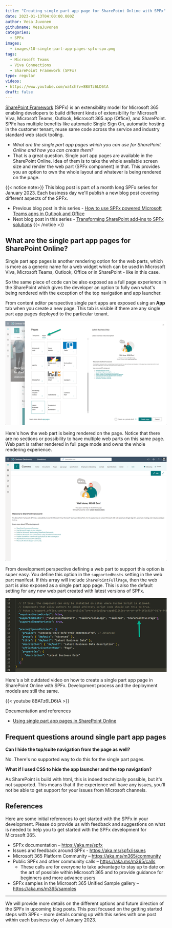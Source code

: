 ```yaml
---
title: "Creating single part app page for SharePoint Online with SPFx"
date: 2023-01-13T04:00:00.000Z
author: Vesa Juvonen
githubname: VesaJuvonen
categories:
  - SPFx
images:
  - images/10-single-part-app-pages-spfx-spo.png
tags:
  - Microsoft Teams
  - Viva Connections
  - SharePoint Framework (SPFx)
type: regular
videos:
- https://www.youtube.com/watch?v=8BATz6LD6tA
draft: false
---
```


[SharePoint Framework](https://aka.ms/spfx) (SPFx) is an extensibility model for Microsoft 365 enabling developers to build different kinds of extensibility for Microsoft Viva, Microsoft Teams, Outlook, Microsoft 365 app (Office), and SharePoint. SPFx has multiple benefits like automatic Single Sign On, automatic hosting in the customer tenant, reuse same code across the service and industry standard web stack tooling.

-	*What are the single part app pages which you can use for SharePoint Online and how you can create them?*
-	That is a great question. Single part app pages are available in the SharePoint Online. Idea of them is to take the whole available screen size and render the web part (SPFx component) in that. This provides you an option to own the whole layout and whatever is being rendered on the page.

{{< notice note>}}
This blog post is part of a month long SPFx series for January 2023. Each business day we'll publish a new blog post covering different aspects of the SPFx.

* Previous blog post in this series - [How to use SPFx powered Microsoft Teams apps in Outlook and Office](https://pnp.github.io/blog/post/spfx-08-spfx-powered-teams-solutions-outlook-office/)
* Next blog post in this series - [Transforming SharePoint add-ins to SPFx solutions](https://pnp.github.io/blog/post/spfx-11-transform-add-ins-to-spfx/)
{{< /notice >}}


## What are the single part app pages for SharePoint Online?

Single part app pages is another rendering option for the web parts, which is more as a generic name for a web widget which can be used in Microsoft Viva, Microsoft Teams, Outlook, Office or in SharePoint - like in this case.

So the same piece of code can be also exposed as a full page experience in the SharePoint which gives the developer an option to fully own what's being rendered with the exception of the top navigation and app launcher.

From content editor perspective single part apps are exposed using an **App** tab when you create a new page. This tab is visible if there are any single part app pages deployed to the particular tenant.

![Exposing app pages for content creators](images/pages-apps-creation.png)

Here's how the web part is being rendered on the page. Notice that there are no sections or possibility to have multiple web parts on this same page. Web part is rather rendered in full page mode and owns the whole rendering experience.

![Sample app page](images/single-part-app-rendering-full-page.png)

From development perspective defining a web part to support this option is super easy. You define this option in the `supportedHosts` setting in the web part manifest. If this array will include `SharePointFullPage`, then the web part is also exposed as a single part app page. This is also the default setting for any new web part created with latest versions of SPFx.

![Web part configuration for app pages](images/webpart-manifest-app-part.png)

Here's a bit outdated video on how to create a single part app page in SharePoint Online with SPFx. Development process and the deployment models are still the same.

{{< youtube 8BATz6LD6tA >}}

Documentation and references

- [Using single part app pages in SharePoint Online](https://learn.microsoft.com/sharepoint/dev/spfx/web-parts/single-part-app-pages)


## Frequent questions around single part app pages

**Can I hide the top/suite navigation from the page as well?**

No. There's no supported way to do this for the single part pages.

**What if I used CSS to hide the app launcher and the top navigation?**

As SharePoint is build with html, this is indeed technically possible, but it's not supported. This means that if the experience will have any issues, you'll not be able to get support for your issues from Microsoft channels.

## References

Here are some initial references to get started with the SPFx in your development. Please do provide us with feedback and suggestions on what is needed to help you to get started with the SPFx development for Microsoft 365.

-	SPFx documentation – https://aka.ms/spfx
-	Issues and feedback around SPFx - https://aka.ms/spfx/issues
-	Microsoft 365 Platform Community – https://aka.ms/m365/community
-	Public SPFx and other community calls – https://aka.ms/m365/calls
    - These calls are for everyone to take advantage to stay up to date on the art of possible within Microsoft 365 and to provide guidance for beginners and more advance users
-	SPFx samples in the Microsoft 365 Unified Sample gallery – https://aka.ms/m365/samples

- - -

We will provide more details on the different options and future direction of the SPFx in upcoming blog posts. This post focused on the getting started steps with SPFx - more details coming up with this series with one post within each business day of January 2023.
